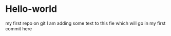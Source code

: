 # Hello-world
my first repo on git
I am adding some text to this fie which will go in my first commit here

